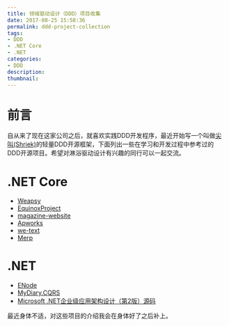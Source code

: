 ```yaml
---
title: 领域驱动设计（DDD）项目收集
date: 2017-08-25 15:58:36
permalink: ddd-project-collection
tags:
- DDD
- .NET Core
- .NET
categories:
- DDD
description: 
thumbnail:
---
```


# 前言

自从来了现在这家公司之后，就喜欢实践DDD开发程序，最近开始写一个叫做[尖叫(Shriek)](https://github.com/ElderJames/ShriekFx)的轻量DDD开源框架，下面列出一些在学习和开发过程中参考过的DDD开源项目。希望对淋浴驱动设计有兴趣的同行可以一起交流。

# .NET Core

- [Weapsy](https://github.com/Weapsy/Weapsy)
- [EquinoxProject](https://github.com/EduardoPires/EquinoxProject)
- [magazine-website](https://github.com/thangchung/magazine-website)
- [Apworks](https://github.com/daxnet/Apworks)
- [we-text](https://github.com/daxnet/we-text)
- [Merp](https://github.com/mastreeno/Merp)

# .NET 

- [ENode](https://github.com/tangxuehua/enode)
- [MyDiary.CQRS](https://github.com/ElderJames/MyDiary.CQRS)
- [Microsoft .NET企业级应用架构设计（第2版）源码](https://github.com/ElderJames/naa4e)

最近身体不适，对这些项目的介绍我会在身体好了之后补上。